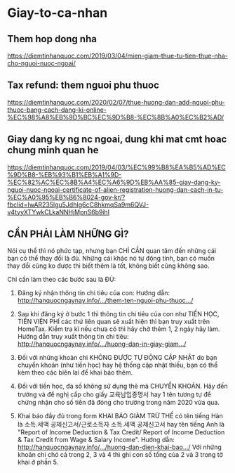 # Giay-to-ca-nhan

## Them hop dong nha

https://diemtinhanquoc.com/2019/03/04/mien-giam-thue-tu-tien-thue-nha-cho-nguoi-nuoc-ngoai/


## Tax refund: them nguoi phu thuoc

https://diemtinhanquoc.com/2020/02/07/thue-huong-dan-add-nguoi-phu-thuoc-bang-cach-dang-ki-online-%EC%98%A8%EB%9D%BC%EC%9D%B8-%EC%8B%A0%EC%B2%AD/


## Giay dang ky ng nc ngoai, dung khi mat cmt hoac chung minh quan he

https://diemtinhanquoc.com/2019/04/03/%EC%99%B8%EA%B5%AD%EC%9D%B8-%EB%93%B1%EB%A1%9D-%EC%82%AC%EC%8B%A4%EC%A6%9D%EB%AA%85-giay-dang-ky-nguoi-nuoc-ngoai-certificate-of-alien-registration-huong-dan-cach-in-tu-%EC%A0%95%EB%B6%8024-gov-kr/?fbclid=IwAR235lgu5JdhIg6cC8hkmqSa9m6QVJ-v4tyyXTYwkCLkaNNHjMpnS6b9ihI



## CẦN PHẢI LÀM NHỮNG GÌ?

Nói cụ thể thì nó phức tạp, nhưng bạn CHỈ CẦN quan tâm đến những cái bạn có thể thay đổi là đủ. Những cái khác nó tự động tính, bạn có muốn thay đổi cũng ko được thì biết thêm là tốt, không biết cũng không sao.

Chỉ cần làm theo các bước sau là ĐỦ:

1. Đăng ký nhận thông tin chi tiêu của con:
Hướng dẫn: http://hanquocngaynay.info/.../them-ten-nguoi-phu-thuoc.../

2. Sau khi đăng ký ở bước 1 thì thông tin chi tiêu của con như TIỀN HỌC, TIỀN VIỆN PHÍ các thứ liên quan sẽ xuất hiện thì bạn truy xuất trên HomeTax. Kiểm tra kĩ nếu chưa có thì hãy chờ thêm 1, 2 ngày hãy làm.
Hướng dẫn truy xuất thông tin chi tiêu: http://hanquocngaynay.info/.../huong-dan-in-giay-giam.../

3. Đối với những khoản chi KHÔNG ĐƯỢC TỰ ĐỘNG CẬP NHẬT do bạn chuyển khoản (như tiền học) hay hệ thống cập nhật thiếu, bạn có thể kèm theo các biên lai để khai báo thêm.

4. Đối với tiền học, đa số không sử dụng thẻ mà CHUYỂN KHOẢN. Hãy đến trường và đề nghị cấp cho giấy 교육남입증명서 hay 1 tên tương tự để chứng nhận cho số tiền đã đóng cho trường trong năm 2020 vừa qua.

5. Khai báo đầy đủ trong form KHAI BÁO GIẢM TRỪ THẾ có tên tiếng Hàn là 소득.세액 공제신고서/근로소득자 소득.세액 공제신고서 hay tên tiếng Anh là "Report of Income Deduction & Tax Credit/ Report of Income Deduction & Tax Credit from Wage & Salary Income".
Hướng dẫn: http://hanquocngaynay.info/.../huong-dan-dien-khai-bao.../
Với những khoản chi chó cả trong 2, 3 và 4 thì ghi con số tổng của 2 và 3 trong tờ khai ở phần 5.
